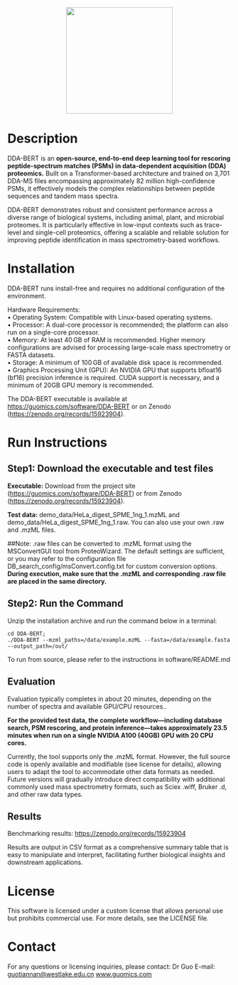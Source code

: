 <p align="center" style="margin-bottom: 0px !important;">
  <img src="https://github.com/zhiyuajun/DDA-BERT/blob/main/DDA-BERT.png" width="240" height="240">
</p>

# Description
DDA-BERT is an **open-source, end-to-end deep learning tool for rescoring peptide-spectrum matches (PSMs) in data-dependent acquisition (DDA) proteomics.** Built on a Transformer-based architecture and trained on 3,701 DDA-MS files encompassing approximately 82 million high-confidence PSMs, it effectively models the complex relationships between peptide sequences and tandem mass spectra. 

DDA-BERT demonstrates robust and consistent performance across a diverse range of biological systems, including animal, plant, and microbial proteomes. It is particularly effective in low-input contexts such as trace-level and single-cell proteomics, offering a scalable and reliable solution for improving peptide identification in mass spectrometry-based workflows.

# Installation
DDA-BERT runs install-free and requires no additional configuration of the environment. 

Hardware Requirements:  
•	Operating System: Compatible with Linux-based operating systems.  
•	Processor: A dual-core processor is recommended; the platform can also run on a single-core processor.  
•	Memory: At least 40 GB of RAM is recommended. Higher memory configurations are advised for processing large-scale mass spectrometry or FASTA datasets.  
•	Storage: A minimum of 100 GB of available disk space is recommended.  
•	Graphics Processing Unit (GPU): An NVIDIA GPU that supports bfloat16 (bf16) precision inference is required. CUDA support is necessary, and a minimum of 20GB GPU memory is recommended.

The DDA-BERT executable is available at https://guomics.com/software/DDA-BERT or on Zenodo (https://zenodo.org/records/15923904).

# Run Instructions
## Step1: Download the executable and test files

**Executable:** Download from the project site (https://guomics.com/software/DDA-BERT) or from Zenodo (https://zenodo.org/records/15923904).

**Test data:** demo_data/HeLa_digest_SPME_1ng_1.mzML and demo_data/HeLa_digest_SPME_1ng_1.raw. You can also use your own .raw and .mzML files.

##Note: .raw files can be converted to .mzML format using the MSConvertGUI tool from ProteoWizard. The default settings are sufficient, or you may refer to the configuration file DB_search_config/msConvert.config.txt for custom conversion options.
**During execution, make sure that the .mzML and corresponding .raw file are placed in the same directory.**

## Step2: Run the Command
Unzip the installation archive and run the command below in a terminal:
```shell
cd DDA-BERT; 
./DDA-BERT --mzml_paths=/data/example.mzML --fasta=/data/example.fasta --output_path=/out/
```

To run from source, please refer to the instructions in software/README.md

## Evaluation

Evaluation typically completes in about 20 minutes, depending on the number of spectra and available GPU/CPU resources..

**For the provided test data, the complete workflow—including database search, PSM rescoring, and protein inference—takes approximately 23.5 minutes when run on a single NVIDIA A100 (40GB) GPU with 20 CPU cores.**

Currently, the tool supports only the .mzML format. However, the full source code is openly available and modifiable (see license for details), allowing users to adapt the tool to accommodate other data formats as needed. Future versions will gradually introduce direct compatibility with additional commonly used mass spectrometry formats, such as Sciex .wiff, Bruker .d, and other raw data types.

## Results
Benchmarking results: https://zenodo.org/records/15923904

Results are output in CSV format as a comprehensive summary table that is easy to manipulate and interpret, facilitating further biological insights and downstream applications.

# License
This software is licensed under a custom license that allows personal use but prohibits commercial use. For more details, see the LICENSE file.

# Contact
For any questions or licensing inquiries, please contact: Dr Guo E-mail: guotiannan@westlake.edu.cn
www.guomics.com
